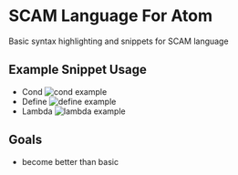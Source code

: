 # SCAM Language For Atom

Basic syntax highlighting and snippets for SCAM language

## Example Snippet Usage
* Cond
![cond example](https://github.com/jmbeach/language-scam/blob/master/images/cond-example.gif?raw=true)
* Define
![define example](https://github.com/jmbeach/language-scam/blob/master/images/define-example.gif?raw=true)
* Lambda
![lambda example](https://github.com/jmbeach/language-scam/blob/master/images/lambda-example.gif?raw=true)

## Goals
* become better than basic
